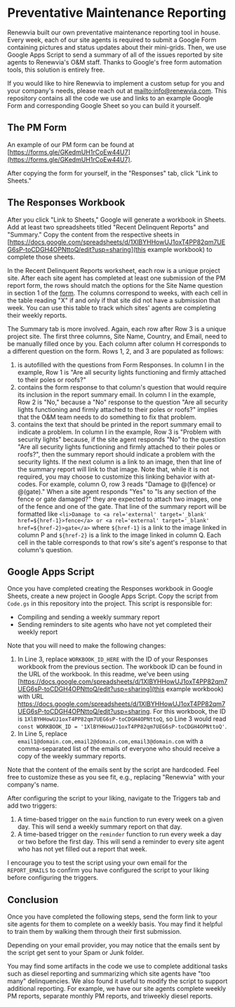 # Preventative Maintenance Reporting
Renewvia built our own preventative maintenance reporting tool in house. Every week, each of our site agents is required to submit a Google Form containing pictures and status updates about their mini-grids. Then, we use Google Apps Script to send a summary of all of the issues reported by site agents to Renewvia's O&M staff. Thanks to Google's free form automation tools, this solution is entirely free.

If you would like to hire Renewvia to implement a custom setup for you and your company's needs, please reach out at [mailto:info@renewvia.com](info@renewvia.com). This repository contains all the code we use and links to an example Google Form and corresponding Google Sheet so you can build it yourself.

## The PM Form
An example of our PM form can be found at [https://forms.gle/GKedmUH1rCoEw44U7](https://forms.gle/GKedmUH1rCoEw44U7).

After copying the form for yourself, in the "Responses" tab, click "Link to Sheets."

## The Responses Workbook
After you click "Link to Sheets," Google will generate a workbook in Sheets. Add at least two spreadsheets titled "Recent Delinquent Reports" and "Summary." Copy the content from the respective sheets in [https://docs.google.com/spreadsheets/d/1XlBYHHowUJ1oxT4PP82qm7UEG6sP-toCDGH4OPNttoQ/edit?usp=sharing](this example workbook) to complete those sheets.

In the Recent Delinquent Reports worksheet, each row is a unique project site. After each site agent has completed at least one submission of the PM report form, the rows should match the options for the Site Name question in section 1 of the [form](https://forms.gle/GKedmUH1rCoEw44U7). The columns correspond to weeks, with each cell in the table reading "X" if and only if that site did not have a submission that week. You can use this table to track which sites' agents are completing their weekly reports.

The Summary tab is more involved. Again, each row after Row 3 is a unique project site. The first three columns, Site Name, Country, and Email, need to be manually filled once by you. Each column after column H corresponds to a different question on the form. Rows 1, 2, and 3 are populated as follows:
1. is autofilled with the questions from Form Responses. In column I in the example, Row 1 is "Are all security lights functioning and firmly attached to their poles or roofs?"
2. contains the form response to that column's question that would require its inclusion in the report summary email. In column I in the example, Row 2 is "No," because a "No" response to the question "Are all security lights functioning and firmly attached to their poles or roofs?" implies that the O&M team needs to do something to fix that problem.
3. contains the text that should be printed in the report summary email to indicate a problem. In column I in the example, Row 3 is "Problem with security lights" because, if the site agent responds "No" to the question "Are all security lights functioning and firmly attached to their poles or roofs?", then the summary report should indicate a problem with the security lights. If the next column is a link to an image, then that line of the summary report will link to that image. Note that, while it is not required, you may choose to customize this linking behavior with at-codes. For example, column O, row 3 reads "Damage to @(fence) or @(gate)." When a site agent responds "Yes" to "Is any section of the fence or gate damaged?" they are expected to attach two images, one of the fence and one of the gate. That line of the summary report will be formatted like `<li>Damage to <a rel='external' target='_blank' href=${href-1}>fence</a> or <a rel='external' target='_blank' href=${href-2}>gate</a>` where `${href-1}` is a link to the image linked in column P and `${href-2}` is a link to the image linked in column Q.
Each cell in the table corresponds to that row's site's agent's response to that column's question.

## Google Apps Script
Once you have completed creating the Responses workbook in Google Sheets, create a new project in Google Apps Script. Copy the script from `Code.gs` in this repository into the project. This script is responsible for:
- Compiling and sending a weekly summary report
- Sending reminders to site agents who have not yet completed their weekly report

Note that you will need to make the following changes:
1. In Line 3, replace `WORKBOOK_ID_HERE` with the ID of your Responses workbook from the previous section. The workbook ID can be found in the URL of the workbook. In this readme, we've been using [https://docs.google.com/spreadsheets/d/1XlBYHHowUJ1oxT4PP82qm7UEG6sP-toCDGH4OPNttoQ/edit?usp=sharing](this example workbook) with URL https://docs.google.com/spreadsheets/d/1XlBYHHowUJ1oxT4PP82qm7UEG6sP-toCDGH4OPNttoQ/edit?usp=sharing. For this workbook, the ID is `1XlBYHHowUJ1oxT4PP82qm7UEG6sP-toCDGH4OPNttoQ`, so Line 3 would read `const WORKBOOK_ID = '1XlBYHHowUJ1oxT4PP82qm7UEG6sP-toCDGH4OPNttoQ'`.
2. In Line 5, replace `email1@domain.com,email2@domain.com,email3@domain.com` with a comma-separated list of the emails of everyone who should receive a copy of the weekly summary reports.

Note that the content of the emails sent by the script are hardcoded. Feel free to customize these as you see fit, e.g., replacing "Renewvia" with your company's name.

After configuring the script to your liking, navigate to the Triggers tab and add two triggers:
1. A time-based trigger on the `main` function to run every week on a given day. This will send a weekly summary report on that day.
2. A time-based trigger on the `reminder` function to run every week a day or two before the first day. This will send a reminder to every site agent who has not yet filled out a report that week.

I encourage you to test the script using your own email for the `REPORT_EMAILS` to confirm you have configured the script to your liking before configuring the triggers.

## Conclusion
Once you have completed the following steps, send the form link to your site agents for them to complete on a weekly basis. You may find it helpful to train them by walking them through their first submission.

Depending on your email provider, you may notice that the emails sent by the script get sent to your Spam or Junk folder.

You may find some artifacts in the code we use to complete additional tasks such as diesel reporting and summarizing which site agents have "too many" delinquencies. We also found it useful to modify the script to support additional reporting. For example, we have our site agents complete weekly PM reports, separate monthly PM reports, and triweekly diesel reports.